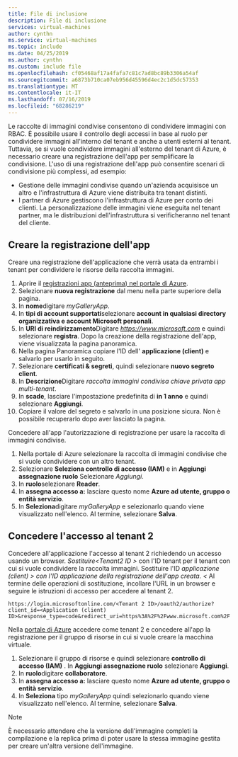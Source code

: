 ```yaml
---
title: File di inclusione
description: File di inclusione
services: virtual-machines
author: cynthn
ms.service: virtual-machines
ms.topic: include
ms.date: 04/25/2019
ms.author: cynthn
ms.custom: include file
ms.openlocfilehash: cf05468af17a4fafa7c81c7ad8bc89b3306a54af
ms.sourcegitcommit: a6873b710ca07eb956d45596d4ec2c1d5dc57353
ms.translationtype: MT
ms.contentlocale: it-IT
ms.lasthandoff: 07/16/2019
ms.locfileid: "68286219"
---
```

Le raccolte di immagini condivise consentono di condividere immagini con RBAC. È possibile usare il controllo degli accessi in base al ruolo per condividere immagini all'interno del tenant e anche a utenti esterni al tenant. Tuttavia, se si vuole condividere immagini all'esterno del tenant di Azure, è necessario creare una registrazione dell'app per semplificare la condivisione.  L'uso di una registrazione dell'app può consentire scenari di condivisione più complessi, ad esempio: 

* Gestione delle immagini condivise quando un'azienda acquisisce un altro e l'infrastruttura di Azure viene distribuita tra tenant distinti. 
* I partner di Azure gestiscono l'infrastruttura di Azure per conto dei clienti. La personalizzazione delle immagini viene eseguita nel tenant partner, ma le distribuzioni dell'infrastruttura si verificheranno nel tenant del cliente. 


## <a name="create-the-app-registration"></a>Creare la registrazione dell'app

Creare una registrazione dell'applicazione che verrà usata da entrambi i tenant per condividere le risorse della raccolta immagini.
1. Aprire il [registrazioni app (anteprima) nel portale di Azure](https://ms.portal.azure.com/#blade/Microsoft_AAD_RegisteredApps/ApplicationsListBlade/quickStartType//sourceType/).    
1. Selezionare **nuova registrazione** dal menu nella parte superiore della pagina.
1. In **nome**digitare *myGalleryApp*.
1. In **tipi di account supportati**selezionare **account in qualsiasi directory organizzativa e account Microsoft personali**.
1. In **URI di reindirizzamento**Digitare *https://www.microsoft.com* e quindi selezionare **registra**. Dopo la creazione della registrazione dell'app, viene visualizzata la pagina panoramica.
1. Nella pagina Panoramica copiare l'ID dell' **applicazione (client)** e salvarlo per usarlo in seguito.   
1. Selezionare **certificati & segreti**, quindi selezionare **nuovo segreto client**.
1. In **Descrizione**Digitare *raccolta immagini condivisa chiave privata app multi-tenant*.
1. In **scade**, lasciare l'impostazione predefinita di **in 1 anno** e quindi selezionare **Aggiungi**.
1. Copiare il valore del segreto e salvarlo in una posizione sicura. Non è possibile recuperarlo dopo aver lasciato la pagina.


Concedere all'app l'autorizzazione di registrazione per usare la raccolta di immagini condivise.
1. Nella portale di Azure selezionare la raccolta di immagini condivise che si vuole condividere con un altro tenant.
1. Selezionare **Seleziona controllo di accesso (IAM)** e in **Aggiungi assegnazione ruolo** Selezionare *Aggiungi*. 
1. In **ruolo**selezionare **Reader**.
1. In **assegna accesso a:** lasciare questo nome **Azure ad utente, gruppo o entità servizio**.
1. In **Seleziona**digitare *myGalleryApp* e selezionarlo quando viene visualizzato nell'elenco. Al termine, selezionare **Salva**.


## <a name="give-tenant-2-access"></a>Concedere l'accesso al tenant 2

Concedere all'applicazione l'accesso al tenant 2 richiedendo un accesso usando un browser. *Sostituire\<Tenant2 ID >* con l'ID tenant per il tenant con cui si vuole condividere la raccolta immagini. Sostituire l'ID *applicazione (client) > con l'ID applicazione della registrazione dell'app creata. \<* Al termine delle operazioni di sostituzione, incollare l'URL in un browser e seguire le istruzioni di accesso per accedere al tenant 2.

```
https://login.microsoftonline.com/<Tenant 2 ID>/oauth2/authorize?client_id=<Application (client) ID>&response_type=code&redirect_uri=https%3A%2F%2Fwww.microsoft.com%2F 
```

Nella [portale di Azure](https://portal.azure.com) accedere come tenant 2 e concedere all'app la registrazione per il gruppo di risorse in cui si vuole creare la macchina virtuale.

1. Selezionare il gruppo di risorse e quindi selezionare **controllo di accesso (IAM)** . In **Aggiungi assegnazione ruolo** selezionare **Aggiungi**. 
1. In **ruolo**digitare **collaboratore**.
1. In **assegna accesso a:** lasciare questo nome **Azure ad utente, gruppo o entità servizio**.
1. In **Seleziona** tipo *myGalleryApp* quindi selezionarlo quando viene visualizzato nell'elenco. Al termine, selezionare **Salva**.

> [!NOTE]
> È necessario attendere che la versione dell'immagine completi la compilazione e la replica prima di poter usare la stessa immagine gestita per creare un'altra versione dell'immagine.

